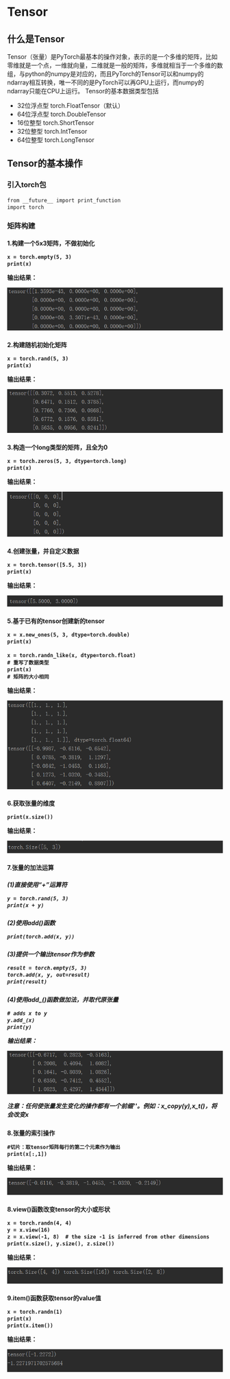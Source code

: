 # Tensor

## 什么是Tensor
Tensor（张量）是PyTorch最基本的操作对象，表示的是一个多维的矩阵，比如零维就是一个点，一维就向量，二维就是一般的矩阵，多维就相当于一个多维的数组，与python的numpy是对应的，而且PyTorch的Tensor可以和numpy的ndarray相互转换，唯一不同的是PyTorch可以再GPU上运行，而numpy的ndarray只能在CPU上运行。
Tensor的基本数据类型包括
* 32位浮点型  torch.FloatTensor（默认）
* 64位浮点型 torch.DoubleTensor
* 16位整型  torch.ShortTensor
* 32位整型 torch.IntTensor
* 64位整型 torch.LongTensor

## Tensor的基本操作
### 引入torch包

```buildoutcfg
from __future__ import print_function
import torch
```
### 矩阵构建

<h4>1.构建一个5x3矩阵，不做初始化

```buildoutcfg
x = torch.empty(5, 3)
print(x)
```
输出结果：

![](Image/输出01.PNG)

<h4>2.构建随机初始化矩阵

```buildoutcfg
x = torch.rand(5, 3)
print(x)
```
输出结果：

![](Image/输出02.PNG)

<h4>3.构造一个long类型的矩阵，且全为0

```buildoutcfg
x = torch.zeros(5, 3, dtype=torch.long)
print(x)
```
输出结果：

![](Image/输出03.PNG)

<h4>4.创建张量，并自定义数据

```buildoutcfg
x = torch.tensor([5.5, 3])
print(x)
```
输出结果：

![](Image/输出04.PNG)

<h4>5.基于已有的tensor创建新的tensor

```buildoutcfg
x = x.new_ones(5, 3, dtype=torch.double)
print(x)

x = torch.randn_like(x, dtype=torch.float)
# 重写了数据类型
print(x)
# 矩阵的大小相同
```
输出结果：

![](Image/输出05.PNG)

<h4>6.获取张量的维度

```buildoutcfg
print(x.size())
```
输出结果：

![](Image/输出06.PNG)

<h4>7.张量的加法运算

<h5>(1)直接使用“+”运算符

```buildoutcfg
y = torch.rand(5, 3)
print(x + y)
```
<h5>(2)使用add()函数

```
print(torch.add(x, y))
```

<h5>(3)提供一个输出tensor作为参数

```buildoutcfg
result = torch.empty(5, 3)
torch.add(x, y, out=result)
print(result)
```
<h5>(4)使用add_()函数做加法，并取代原张量

```buildoutcfg
# adds x to y
y.add_(x)
print(y)
```
输出结果：

![](Image/输出07.PNG)

注意：任何使张量发生变化的操作都有一个前缀'_'。例如：x_copy_(y),x_t()，将会改变x

<h4>8.张量的索引操作

```buildoutcfg
#切片：取tensor矩阵每行的第二个元素作为输出
print(x[:,1])
```
输出结果：

![](./Image/输出08.PNG)

<h4>8.view()函数改变tensor的大小或形状

```buildoutcfg
x = torch.randn(4, 4)
y = x.view(16)
z = x.view(-1, 8)  # the size -1 is inferred from other dimensions
print(x.size(), y.size(), z.size())
```
输出结果：

![](Image/输出09.PNG)

<h4>9.item()函数获取tensor的value值

```buildoutcfg
x = torch.randn(1)
print(x)
print(x.item())
```
输出结果：

![](Image/输出10.PNG)
